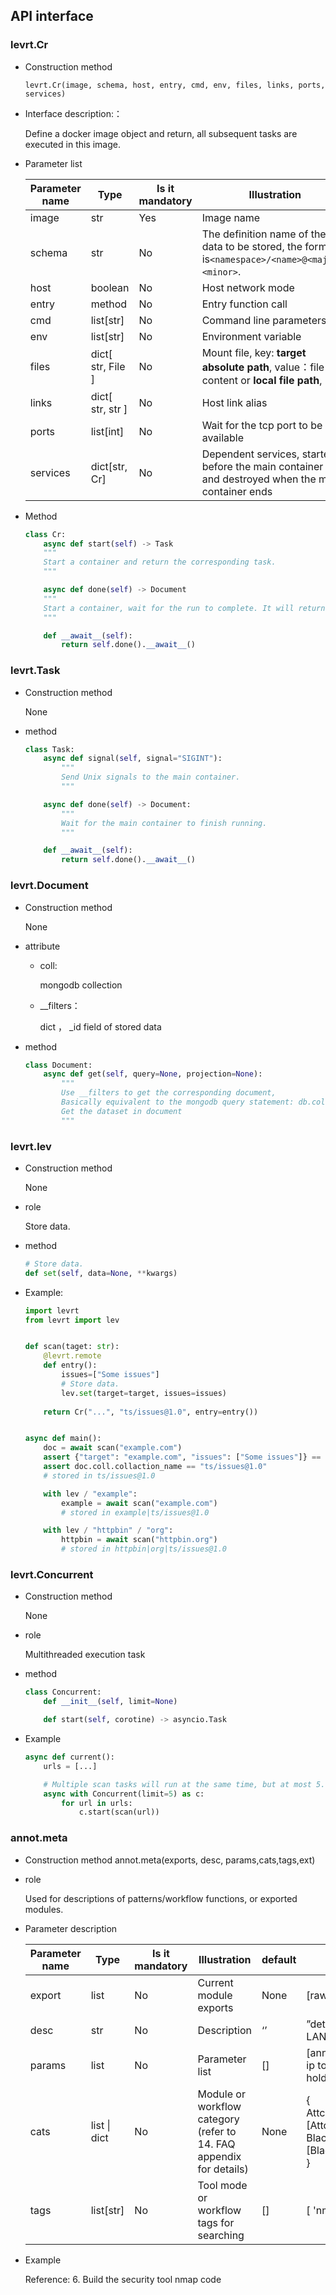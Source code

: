 ## API interface

### levrt.Cr

* Construction method

  `levrt.Cr(image, schema, host, entry, cmd, env, files, links, ports, services)`

* Interface description:：

  Define a docker image object and return, all subsequent tasks are executed in this image.

* Parameter list

  | Parameter name   | Type              |Is it mandatory | Illustration                                                         | default | Example                                                         |
  | -------- | ----------------- | -------- | ------------------------------------------------------------ | ------- | ------------------------------------------------------------ |
  | image    | str               | Yes       | Image name                                                       | None      | levkit/nmap_python:v1.0                                      |
  | schema   | str               | No       | The definition name of the data to be stored, the format is`<namespace>/<name>@<major>.<minor>`. | None    | `talentsec/nmap@1.0`                                         |
  | host     | boolean           | No       | Host network mode                                        | False   |                                                              |
  | entry    | method            | No       | Entry function call                                                | None    |                                                              |
  | cmd      | list[str]         | No       | Command line parameters                                                   | []      | ["--option", "-f"]                                           |
  | env      | list[str]         | No       | Environment variable                                                     | []      | ["PATH=/bin", "DB_URI=..."]                                  |
  | files    | dict[ str, File ] | No       | Mount file, key: __target absolute path__, value：file content or __local file path__, | {}      | {"/etc/config.json": json.dumps(...).encode(),"/data/blob": pathlib.Path("./local_path...")} |
  | links    | dict[ str, str ]  | No       | Host link alias                                                 | {}      | {"proxy": other_task.host}                                   |
  | ports    | list[int]         | No       | Wait for the tcp port to be available                                            | []      | [8000]                                                       |
  | services | dict[str, Cr]     | No       | Dependent services, started before the main container runs and destroyed when the main container ends       | {}      | {"redis", Cr("redis:latest")}                                |

* Method

  ```python
  class Cr:
      async def start(self) -> Task
      """
      Start a container and return the corresponding task.
      """
  
      async def done(self) -> Document
      """
      Start a container, wait for the run to complete. It will return a document of its result data.
      """
  
      def __await__(self):
          return self.done().__await__()
  ```

### levrt.Task

* Construction method

  None

* method

  ```python
  class Task:
      async def signal(self, signal="SIGINT"):
          """
          Send Unix signals to the main container.
          """
  
      async def done(self) -> Document:
          """
          Wait for the main container to finish running.
          """
  
      def __await__(self):
          return self.done().__await__()
  ```

### levrt.Document

* Construction method

  None

* attribute

  * coll: 

    mongodb collection

  * __filters：

     dict ，  _id field of stored data

* method

  ```python
  class Document:
      async def get(self, query=None, projection=None):
          """
          Use __filters to get the corresponding document,
          Basically equivalent to the mongodb query statement: db.collection.findOne(query, projection)
          Get the dataset in document
          """
  ```

### levrt.lev

* Construction method

  None

* role

  Store data.

* method

  ```python
  # Store data.
  def set(self, data=None, **kwargs)
  ```

* Example:

  ```python
  import levrt
  from levrt import lev
  
  
  def scan(taget: str):
      @levrt.remote
      def entry():
          issues=["Some issues"]
          # Store data.
          lev.set(target=target, issues=issues)
      
      return Cr("...", "ts/issues@1.0", entry=entry())
  
  
  async def main():
      doc = await scan("example.com")
      assert {"target": "example.com", "issues": ["Some issues"]} == await doc.get()
      assert doc.coll.collaction_name == "ts/issues@1.0"
      # stored in ts/issues@1.0
  
      with lev / "example":
          example = await scan("example.com")
          # stored in example|ts/issues@1.0
  
      with lev / "httpbin" / "org":
          httpbin = await scan("httpbin.org")
          # stored in httpbin|org|ts/issues@1.0
  ```

### levrt.Concurrent

* Construction method

  None

* role

  Multithreaded execution task

* method

  ```python
  class Concurrent:
      def __init__(self, limit=None)
  
      def start(self, corotine) -> asyncio.Task
  ```

* Example

  ```python
  async def current():
      urls = [...]
  
      # Multiple scan tasks will run at the same time, but at most 5.
      async with Concurrent(limit=5) as c:
          for url in urls:
              c.start(scan(url))
  ```

  

### annot.meta

* Construction method
  annot.meta(exports, desc, params,cats,tags,ext)

* role
  
  Used for descriptions of patterns/workflow functions, or exported modules.
  
* Parameter description

  | Parameter name | Type         | Is it mandatory | Illustration                                    | default | Example                                                         |
  | ------ | ------------ | -------- | --------------------------------------- | ------- | ------------------------------------------------------------ |
  | export | list         | No       | Current module exports                          | None    | [raw, alive, port_os]                                        |
  | desc   | str          | No       | Description                                    | ‘’      | ”detect surviving hosts in LAN“                                     |
  | params | list         | No       | Parameter list                                | []      | [annot.Param("ip", "target ip to scan", holder="192.168.1.1/24")] |
  | cats   | list \| dict | No       | Module or workflow category (refer to 14. FAQ appendix for details) | None    | {<br/>  Attck: [Attck.Reconnaissance],<br/>  BlackArch: [BlackArch.Scanner]<br/>} |
  | tags   | list[str]    | No       | Tool mode or workflow tags for searching        | []      | [ 'nmap', 'scan' ]                                           |
  
* Example

  Reference: 6. Build the security tool nmap code
